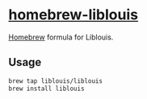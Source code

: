 [homebrew-liblouis][]
=====================

[Homebrew][] formula for Liblouis.

## Usage

```sh
brew tap liblouis/liblouis
brew install liblouis
```

[homebrew]: http://brew.sh/
[homebrew-liblouis]: https://github.com/liblouis/homebrew-liblouis
